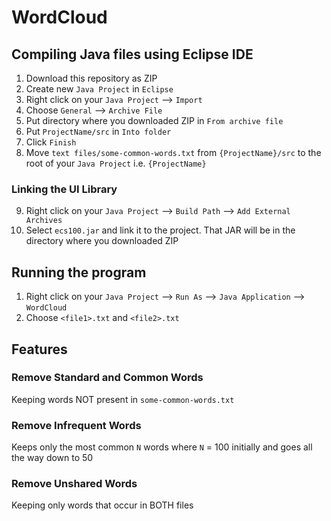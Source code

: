 # WordCloud

## Compiling Java files using Eclipse IDE

1. Download this repository as ZIP
2. Create new `Java Project` in `Eclipse`
3. Right click on your `Java Project` --> `Import`
4. Choose `General` --> `Archive File`
5. Put directory where you downloaded ZIP in `From archive file`
6. Put `ProjectName/src` in `Into folder`
7. Click `Finish`
8. Move `text files/some-common-words.txt` from `{ProjectName}/src` to the root of your `Java Project` i.e. `{ProjectName}`

### Linking the UI Library

9. Right click on your `Java Project` --> `Build Path` --> `Add External Archives`
10. Select `ecs100.jar` and link it to the project. That JAR will be in the directory where you downloaded ZIP

## Running the program

1. Right click on your `Java Project` --> `Run As` --> `Java Application` --> `WordCloud`
2. Choose `<file1>.txt` and `<file2>.txt`

## Features

### Remove Standard and Common Words

Keeping words NOT present in `some-common-words.txt`

### Remove Infrequent Words

Keeps only the most common `N` words where `N` = 100 initially and goes all the way down to 50

### Remove Unshared Words

Keeping only words that occur in BOTH files 
